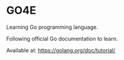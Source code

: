 # GO4E

Learning Go programming language.

Following official Go documentation to learn.

Available at:  https://golang.org/doc/tutorial/
